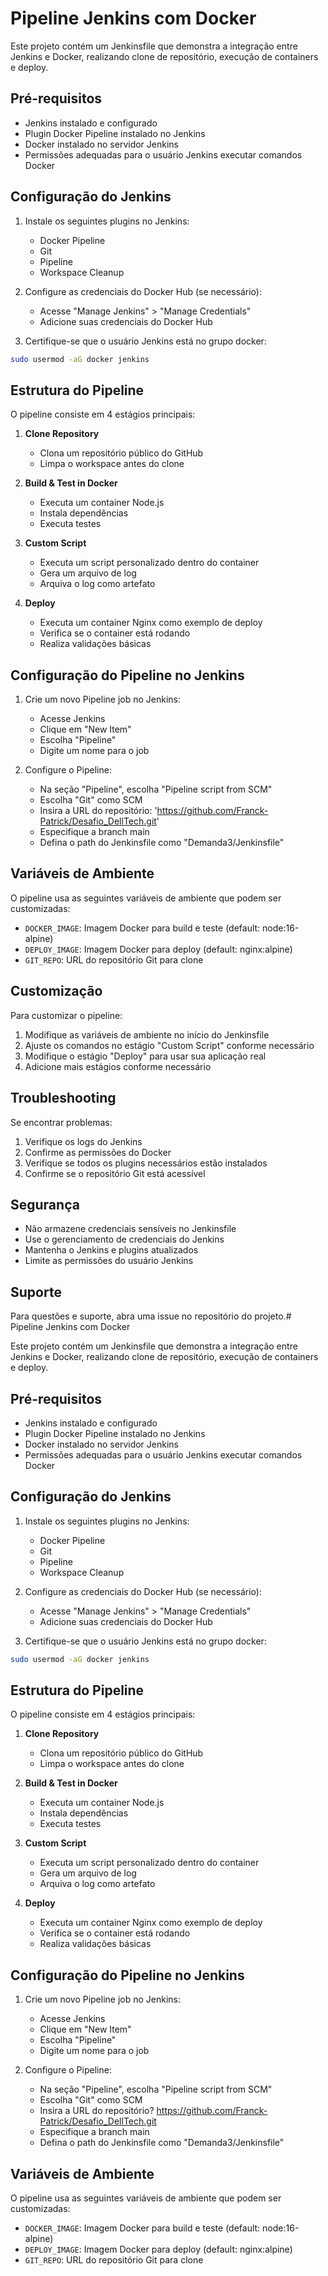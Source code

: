 # Pipeline Jenkins com Docker

Este projeto contém um Jenkinsfile que demonstra a integração entre Jenkins e Docker, realizando clone de repositório, execução de containers e deploy.

## Pré-requisitos

- Jenkins instalado e configurado
- Plugin Docker Pipeline instalado no Jenkins
- Docker instalado no servidor Jenkins
- Permissões adequadas para o usuário Jenkins executar comandos Docker

## Configuração do Jenkins

1. Instale os seguintes plugins no Jenkins:
   - Docker Pipeline
   - Git
   - Pipeline
   - Workspace Cleanup

2. Configure as credenciais do Docker Hub (se necessário):
   - Acesse "Manage Jenkins" > "Manage Credentials"
   - Adicione suas credenciais do Docker Hub

3. Certifique-se que o usuário Jenkins está no grupo docker:
```bash
sudo usermod -aG docker jenkins
```

## Estrutura do Pipeline

O pipeline consiste em 4 estágios principais:

1. **Clone Repository**
   - Clona um repositório público do GitHub
   - Limpa o workspace antes do clone

2. **Build & Test in Docker**
   - Executa um container Node.js
   - Instala dependências
   - Executa testes

3. **Custom Script**
   - Executa um script personalizado dentro do container
   - Gera um arquivo de log
   - Arquiva o log como artefato

4. **Deploy**
   - Executa um container Nginx como exemplo de deploy
   - Verifica se o container está rodando
   - Realiza validações básicas

## Configuração do Pipeline no Jenkins

1. Crie um novo Pipeline job no Jenkins:
   - Acesse Jenkins
   - Clique em "New Item"
   - Escolha "Pipeline"
   - Digite um nome para o job

2. Configure o Pipeline:
   - Na seção "Pipeline", escolha "Pipeline script from SCM"
   - Escolha "Git" como SCM
   - Insira a URL do repositório: 'https://github.com/Franck-Patrick/Desafio_DellTech.git'
   - Especifique a branch main
   - Defina o path do Jenkinsfile como "Demanda3/Jenkinsfile"

## Variáveis de Ambiente

O pipeline usa as seguintes variáveis de ambiente que podem ser customizadas:

- `DOCKER_IMAGE`: Imagem Docker para build e teste (default: node:16-alpine)
- `DEPLOY_IMAGE`: Imagem Docker para deploy (default: nginx:alpine)
- `GIT_REPO`: URL do repositório Git para clone

## Customização

Para customizar o pipeline:

1. Modifique as variáveis de ambiente no início do Jenkinsfile
2. Ajuste os comandos no estágio "Custom Script" conforme necessário
3. Modifique o estágio "Deploy" para usar sua aplicação real
4. Adicione mais estágios conforme necessário

## Troubleshooting

Se encontrar problemas:

1. Verifique os logs do Jenkins
2. Confirme as permissões do Docker
3. Verifique se todos os plugins necessários estão instalados
4. Confirme se o repositório Git está acessível

## Segurança

- Não armazene credenciais sensíveis no Jenkinsfile
- Use o gerenciamento de credenciais do Jenkins
- Mantenha o Jenkins e plugins atualizados
- Limite as permissões do usuário Jenkins

## Suporte

Para questões e suporte, abra uma issue no repositório do projeto.# Pipeline Jenkins com Docker

Este projeto contém um Jenkinsfile que demonstra a integração entre Jenkins e Docker, realizando clone de repositório, execução de containers e deploy.

## Pré-requisitos

- Jenkins instalado e configurado
- Plugin Docker Pipeline instalado no Jenkins
- Docker instalado no servidor Jenkins
- Permissões adequadas para o usuário Jenkins executar comandos Docker

## Configuração do Jenkins

1. Instale os seguintes plugins no Jenkins:
   - Docker Pipeline
   - Git
   - Pipeline
   - Workspace Cleanup

2. Configure as credenciais do Docker Hub (se necessário):
   - Acesse "Manage Jenkins" > "Manage Credentials"
   - Adicione suas credenciais do Docker Hub

3. Certifique-se que o usuário Jenkins está no grupo docker:
```bash
sudo usermod -aG docker jenkins
```

## Estrutura do Pipeline

O pipeline consiste em 4 estágios principais:

1. **Clone Repository**
   - Clona um repositório público do GitHub
   - Limpa o workspace antes do clone

2. **Build & Test in Docker**
   - Executa um container Node.js
   - Instala dependências
   - Executa testes

3. **Custom Script**
   - Executa um script personalizado dentro do container
   - Gera um arquivo de log
   - Arquiva o log como artefato

4. **Deploy**
   - Executa um container Nginx como exemplo de deploy
   - Verifica se o container está rodando
   - Realiza validações básicas

## Configuração do Pipeline no Jenkins

1. Crie um novo Pipeline job no Jenkins:
   - Acesse Jenkins
   - Clique em "New Item"
   - Escolha "Pipeline"
   - Digite um nome para o job

2. Configure o Pipeline:
   - Na seção "Pipeline", escolha "Pipeline script from SCM"
   - Escolha "Git" como SCM
   - Insira a URL do repositório? https://github.com/Franck-Patrick/Desafio_DellTech.git
   - Especifique a branch main
   - Defina o path do Jenkinsfile como "Demanda3/Jenkinsfile"

## Variáveis de Ambiente

O pipeline usa as seguintes variáveis de ambiente que podem ser customizadas:

- `DOCKER_IMAGE`: Imagem Docker para build e teste (default: node:16-alpine)
- `DEPLOY_IMAGE`: Imagem Docker para deploy (default: nginx:alpine)
- `GIT_REPO`: URL do repositório Git para clone





